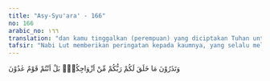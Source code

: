 ```yaml
---
title: "Asy-Syu'ara' - 166"
no: 166
arabic_no: ١٦٦
translation: "dan kamu tinggalkan (perempuan) yang diciptakan Tuhan untuk menjadi istri-istri kamu? Kamu (memang) orang-orang yang melampaui batas.” "
tafsir: "Nabi Lut memberikan peringatan kepada kaumnya, yang selalu melakukan hubungan homoseksual, dan meninggalkan istri-istri mereka. Perbuatan homoseks itu mereka lakukan di muka umum, di balai-balai pertemuan yang disaksikan oleh orang banyak. Perbuatan mereka itu dianggap menganjurkan agar orang lain berbuat seperti mereka. Allah berfirman:\n\nDan (ingatlah kisah) Lut, ketika dia berkata kepada kaumnya, \"Mengapa kamu mengerjakan perbuatan fahisyah (keji), padahal kamu melihatnya (kekejian perbuatan maksiat itu)?\" Mengapa kamu mendatangi laki-laki untuk (memenuhi) syahwat(mu), bukan (mendatangi) perempuan? Sungguh, kamu adalah kaum yang tidak mengetahui (akibat perbuatanmu). (an-Naml/27: 54-55).\n\nDi samping melakukan homoseks, kaum Nabi Lut juga merampok dan merampas harta orang-orang yang lewat dan membawa barang-barang perniagaan.\n\nPraktek seks sejenis (homoseks dan lesbian) sangat dilarang oleh Islam. Praktek ini sangat tidak sehat. Perilaku seksual yang menyimpang ini menimbulkan banyak penyakit baru, seperti penyakit AIDS dan herpes. Kedua penyakit ini tidak dikenal pada beberapa generasi yang lalu. Namun pada saat sekarang, kedua penyakit sudah menyebar secara luas dengan pesatnya. \n\nPraktek homoseks, di samping perilaku seksual menyimpang lainnya, seperti berganti-ganti pasangan atau praktek pelacuran, merupakan cara penyebaran virus AIDS yang paling umum. Penyakit ini sebagian besar (90%) disebarkan dengan cara perilaku seksual yang menyimpang. Beberapa cara penularan AIDS lainnya adalah dengan transfusi darah yang sudah tercemar virus AIDS dan pemakaian jarum suntik yang tidak steril. Sedangkan penularan dari ibu kepada janin yang dikandungnya tidak terlalu besar, yaitu di bawah 10%. \n\nDalam sebuah hadis, Nabi Muhammad bersabda:\n\nPerbuatan zina tidak sekali-kali muncul pada suatu kaum, sehingga mereka melakukannya dengan terang-terangan, kecuali mereka akan ditimpa penyakit menular dan penyakit-penyakit lainnya yang belum ada pada umat sebelumnya. (Riwayat Ibnu Majah dari Ibnu Umar) \n\nDari hadis di atas dapat diketahui bahwa saat manusia mulai melakukan perilaku seksual yang tidak normal, maka akan muncul penyakit baru yang belum pernah ada sebelumnya, dan menyebar di antara umat manusia. Saat ini, kita baru mengerti apa yang dimaksudkan hadis itu, yang diucapkan Nabi Muhammad saw sekitar 1400 tahun yang lalu."
---
```

وَتَذَرُوْنَ مَا خَلَقَ لَكُمْ رَبُّكُمْ مِّنْ اَزْوَاجِكُمْۗ بَلْ اَنْتُمْ قَوْمٌ عٰدُوْنَ  